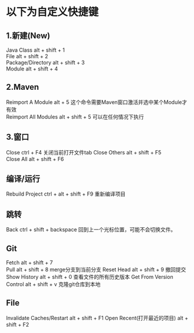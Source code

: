 # 以下为自定义快捷键

## 1.新建(New)
Java Class                      alt + shift + 1           
File                            alt + shift + 2           
Package/Directory               alt + shift + 3            
Module                          alt + shift + 4

## 2.Maven
Reimport A Module               alt + 5             这个命令需要Maven窗口激活并选中某个Module才有效             
Reimport All Modules            alt + shift + 5     可以在任何情况下执行                                 

## 3.窗口
Close                           ctrl + F4           关闭当前打开文件tab
Close Others                    alt + shift + F5            
Close All                       alt + shift + F6            

## 编译/运行
Rebuild Project                 ctrl + alt + shift + F9         重新编译项目

## 跳转
Back                            ctrl  + shift + backspace       回到上一个光标位置，可能不会切换文件。                

## Git
Fetch                           alt + shift + 7     
Pull                            alt + shift + 8                 merge分支到当前分支 
Reset Head                      alt + shift + 9                 撤回提交
Show History                    alt + shift + 0                 查看文件的所有历史版本
Get From Version Control        alt + shift + v                 克隆git仓库到本地

## File
Invalidate Caches/Restart       alt + shift + F1
Open Recent(打开最近的项目)        alt + shift + F2